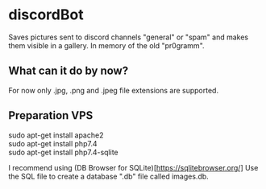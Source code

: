 # discordBot
Saves pictures sent to discord channels "general" or "spam" and makes them visible in a gallery.
In memory of the old "pr0gramm".

## What can it do by now?

For now only .jpg, .png and .jpeg file extensions are supported.

## Preparation VPS
sudo apt-get install apache2\
sudo apt-get install php7.4\
sudo apt-get install php7.4-sqlite


I recommend using (DB Browser for SQLite)[https://sqlitebrowser.org/]
Use the SQL file to create a database ".db" file called images.db.


